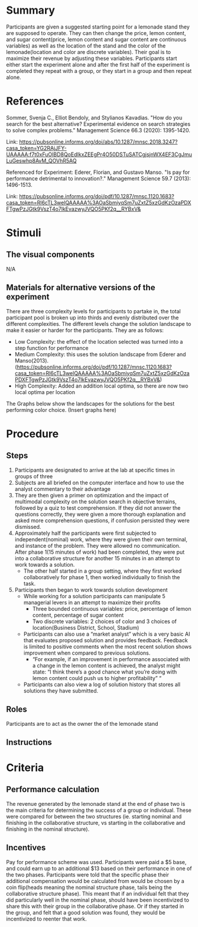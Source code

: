 # Summary
Participants are given a suggested starting point for a lemonade stand they are supposed to operate.  They can then change the price, lemon content, and sugar content(price, lemon content and sugar content are continuous variables) as well as the location of the stand and the color of the lemonade(location and color are discrete variables).  Their goal is to maximize their revenue by adjusting these variables.  Participants start either start the experiment alone and after the first half of the experiment is completed they repeat with a group, or they start in a group and then repeat alone.

# References
Sommer, Svenja C., Elliot Bendoly, and Stylianos Kavadias. "How do you search for the best alternative? Experimental evidence on search strategies to solve complex problems." Management Science 66.3 (2020): 1395-1420.

Link: https://pubsonline.informs.org/doi/abs/10.1287/mnsc.2018.3247?casa_token=YG2RAjJFY-UAAAAA:f7t0xFuOIBD8QoEdIkxZEEgPr4O50DSTuSATCgjsjnWX4EF3CgJmuLuGeswhp8AvM_QOVhR5AQ

Referenced for Experiment:
Ederer, Florian, and Gustavo Manso. "Is pay for performance detrimental to innovation?." Management Science 59.7 (2013): 1496-1513.

Link: https://pubsonline.informs.org/doi/pdf/10.1287/mnsc.1120.1683?casa_token=Rl6cTL3welQAAAAA%3AOaSbmiyqSm7uZxtZ5xzGdKzOzaPDXFTgwPzJGtk9VszT4o7lkEvazwyJVQO5PKf2q__RYBxV&


# Stimuli
## The visual components
N/A
## Materials for alternative versions of the experiment 
There are three complexity levels for participants to partake in, the total participant pool is broken up into thirds and evenly distributed over the different complexities.  The different levels change the solution landscape to make it easier or harder for the participants.  They are as follows:
- Low Complexity: the effect of the location selected was turned into a step function for performance
- Medium Complexity: this uses the solution landscape from Ederer and Manso(2013). (https://pubsonline.informs.org/doi/pdf/10.1287/mnsc.1120.1683?casa_token=Rl6cTL3welQAAAAA%3AOaSbmiyqSm7uZxtZ5xzGdKzOzaPDXFTgwPzJGtk9VszT4o7lkEvazwyJVQO5PKf2q__RYBxV&)
- High Complexity: Added an addition local optima, so there are now two local optima per location

The Graphs below show the landscapes for the solutions for the best performing color choice.
(Insert graphs here)

# Procedure
## Steps
1) Participants are designated to arrive at the lab at specific times in groups of three
2) Subjects are all briefed on the computer interface and how to use the analyst commentary to their advantage
3) They are then given a primer on optimization and the impact of multimodal complexity on the solution search in objective terrains, followed by a quiz to test comprehension.  If they did not answer the questions correctly, they were given a more thorough explanation and asked more comprehension questions, if confusion persisted they were dismissed.
4) Approximately half the participants were first subjected to independent(nominal) work, where they were given their own terminal, and instance of the problem.  They were allowed no communication.  After phase 1(15 minutes of work) had been completed, they were put into a collaborative structure for another 15 minutes in an attempt to work towards a solution.
    - The other half started in a group setting, where they first worked collaboratively for phase 1, then worked individually to finish the task.
5) Participants then began to work towards solution development
    - While working for a solution participants can manipulate 5 managerial levers in an attempt to maximize their profits
        - Three bounded continuous variables: price, percentage of lemon content, percentage of sugar content
        - Two discrete variables: 2 choices of color and 3 choices of location(Business District, School, Stadium)
    - Participants can also use a “market analyst” which is a very basic AI that evaluates proposed solution and provides feedback.  Feedback is limited to positive comments when the most recent solution shows improvement when compared to previous solutions.
        - “For example, if an improvement in performance associated with a change in the lemon content is achieved, the analyst might state: “I think there’s a good chance what you’re doing with lemon content could push us to higher profitability” “
    - Participants can also view a log of solution history that stores all solutions they have submitted.

## Roles 
Participants are to act as the owner the of the lemonade stand

## Instructions

# Criteria
## Performance calculation
The revenue generated by the lemonade stand at the end of phase two is the main criteria for determining the success of a group or individual.  These were compared for between the two structures (ie. starting nominal and finishing in the collaborative structure, vs starting in the collaborative and finishing in the nominal structure).

## Incentives
Pay for performance scheme was used.  Participants were paid a $5 base, and could earn up to an additional $13 based on their performance in one of the two phases.  Participants were told that the specific phase their additional compensation would be calculated from would be chosen by a coin flip(heads meaning the nominal structure phase, tails being the collaborative structure phase).  This meant that if an individual felt that they did particularly well in the nominal phase, should have been incentivized to share this with their group in the collaborative phase. Or if they started in the group, and felt that a good solution was found, they would be incentivized to reenter that work.
